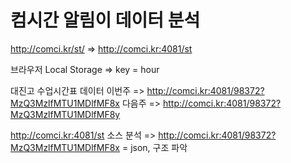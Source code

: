 # 컴시간 알림이 데이터 분석

http://comci.kr/st/ => http://comci.kr:4081/st

브라우저 Local Storage => key = hour

대진고 수업시간표 데이터
이번주 => http://comci.kr:4081/98372?MzQ3MzlfMTU1MDlfMF8x
다음주 => http://comci.kr:4081/98372?MzQ3MzlfMTU1MDlfMF8y

http://comci.kr:4081/st 소스 분석 => http://comci.kr:4081/98372?MzQ3MzlfMTU1MDlfMF8x = json, 구조 파악
